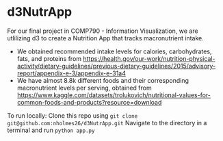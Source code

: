 # d3NutrApp

For our final project in COMP790 - Information Visualization, we are utlilizing d3 to create a Nutrition App that tracks macronutrient intake. <br /> 

- We obtained recommended intake levels for calories, carbohydrates, fats, and proteins from https://health.gov/our-work/nutrition-physical-activity/dietary-guidelines/previous-dietary-guidelines/2015/advisory-report/appendix-e-3/appendix-e-31a4 <br />
- We have almost 8.8k different foods and their corresponding macronutrient levels per serving, obtained from https://www.kaggle.com/datasets/trolukovich/nutritional-values-for-common-foods-and-products?resource=download <br />

To run locally:
Clone this repo using `git clone git@github.com:nholmes26/d3NutrApp.git`
Navigate to the directory in a terminal and run `python app.py`
